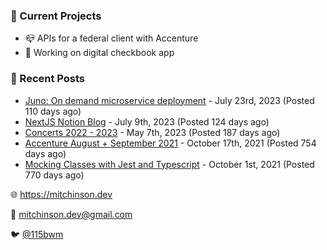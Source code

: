 ### 📌 Current Projects
- 📪 APIs for a federal client with Accenture
- 🤑 Working on digital checkbook app

### 📝 Recent Posts

- [Juno: On demand microservice deployment](https://blog.mitchinson.dev/juno) - July 23rd, 2023 (Posted 110 days ago)
- [NextJS Notion Blog](https://blog.mitchinson.dev/blog-2023) - July 9th, 2023 (Posted 124 days ago)
- [Concerts 2022 - 2023](https://blog.mitchinson.dev/concerts-2023) - May 7th, 2023 (Posted 187 days ago)
- [Accenture August + September 2021](https://blog.mitchinson.dev/pillar/aug-sep-21) - October 17th, 2021 (Posted 754 days ago)
- [Mocking Classes with Jest and Typescript](https://blog.mitchinson.dev/jest-typescript-mocks) - October 1st, 2021 (Posted 770 days ago)

🌐 https://mitchinson.dev

💌 mitchinson.dev@gmail.com

🐦 [@115bwm](https://twitter.com/115bwm)